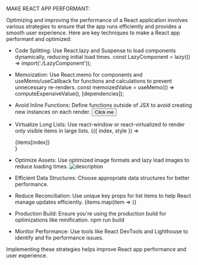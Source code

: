 MAKE REACT APP PERFORMANT:

Optimizing and improving the performance of a React application involves various strategies to ensure that the app runs efficiently and provides a smooth user 
experience. Here are key techniques to make a React app performant and optimized:

- Code Splitting: Use React.lazy and Suspense to load components dynamically, reducing initial load times.
const LazyComponent = lazy(() => import('./LazyComponent'));

- Memoization: Use React.memo for components and useMemo/useCallback for functions and calculations to prevent unnecessary re-renders.
  const memoizedValue = useMemo(() => computeExpensiveValue(), [dependencies]);

- Avoid Inline Functions: Define functions outside of JSX to avoid creating new instances on each render.
  <button onClick={handleClick}>Click me</button>

- Virtualize Long Lists: Use react-window or react-virtualized to render only visible items in large lists.
  <List height={150} itemCount={items.length} itemSize={35} width={300}>
    {({ index, style }) => <div style={style}>{items[index]}</div>}
  </List>

- Optimize Assets: Use optimized image formats and lazy load images to reduce loading times.
  <img src={imageSrc} loading="lazy" alt="description" />

- Efficient Data Structures: Choose appropriate data structures for better performance.

- Reduce Reconciliation: Use unique key props for list items to help React manage updates efficiently.
  {items.map(item => <ListItem key={item.id} item={item} />)}

- Production Build: Ensure you're using the production build for optimizations like minification.
  npm run build

- Monitor Performance: Use tools like React DevTools and Lighthouse to identify and fix performance issues.

Implementing these strategies helps improve React app performance and user experience.
